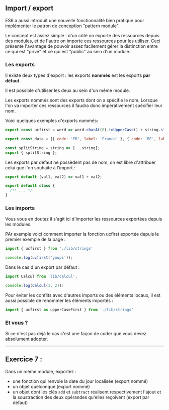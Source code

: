 ## Import / export

ES6 a aussi introduit une nouvelle fonctionnalité bien pratique pour implémenter le patron de conception "pattern module".

Le concept est assez simple : d'un côté on exporte des ressources depuis des modules, et de l'autre on importe ces ressources pour les utiliser.
Ceci présente l'avantage de pouvoir assez facilement gérer la distinction entre ce qui est "privé" et ce qui est "public" au sein d'un module.

### Les exports

Il existe deux types d'export : les exports **nommés** est les exports **par défaut**.

Il est possible d'utiliser les deux au sein d'un même module.

Les exports nommés sont des exports dont on a spécifié le nom. Lorsque l'on va importer ces ressources il faudra donc impérativement spécifier leur nom.

Voici quelques exemples d'exports nommés:

```javascript
export const ucfirst = word => word.charAt(0).toUpperCase() + string.slice(1);
```

```javascript
export const data = [{ code: 'FR', label: 'France' }, { code: 'BE', label: 'Belgique' }]; 
```

```javascript
const splitString = string => [...string];
export { splitString };    
```

Les exports par défaut ne possèdent pas de nom, on est libre d'attribuer celui que l'on souhaite à l'import :

```javascript
export default (val1, val2) => val1 + val2;
```

```javascript
export default class {
  /** ... */
} 
```

### Les imports

Vous vous en doutez il s'agit ici d'importer les ressources exportées depuis les modules.

PAr exemple voici comment importer la fonction ucfirst exportée depuis le premier exemple de la page :

```javascript
import { ucfirst } from './lib/strings'

console.log(ucfirst('youpi'));
```

Dans le cas d'un export par défaut :

```javascript
import Calcul from 'lib/calcul';

console.log(Calcul(1, 2)):
```

Pour éviter les conflits avec d'autres imports ou des éléments locaux, il est aussi possible de renommer les éléments importés :

```javascript
import { ucfirst as upperCaseFirst } from './lib/strings'
```

### Et vous ?

Si ce n'est pas déjà le cas c'est une façon de coder que vous devez absolument adopter.

---

## Exercice 7 :

<div role="alert" class="alert alert-info show">
    Dans un même module, exportez :
    <ul>
        <li>une fonction qui renvoie la date du jour localisée (export nommé)</li>
        <li>un objet quelconque (export nommé)</li>
        <li>un objet dont les clés <code>add</code> et <code>subtract</code> réalisent respectivement l'ajout et la soustraction des deux opérandes qu'elles reçoivent (export par défaut)</li>
    </ul>
</div>

```javascript_exercise7
```
